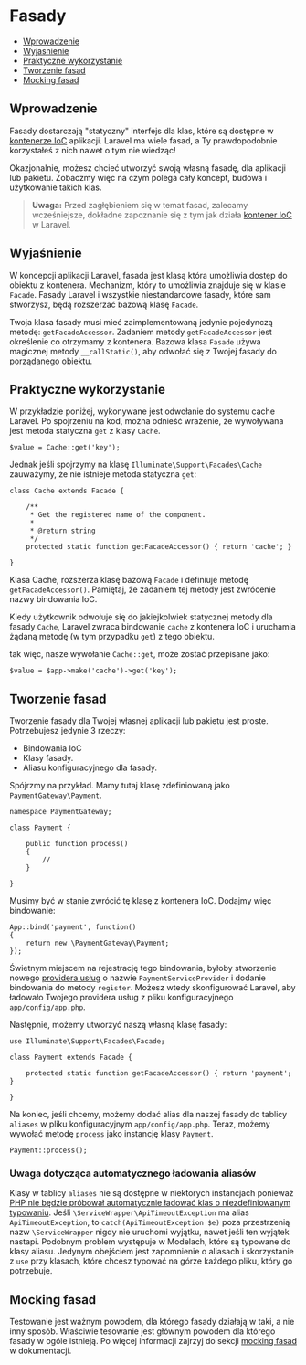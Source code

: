 # Fasady

- [Wprowadzenie](#introduction)
- [Wyjasnienie](#explanation)
- [Praktyczne wykorzystanie](#practical-usage)
- [Tworzenie fasad](#creating-facades)
- [Mocking fasad](#mocking-facades)

<a name="introduction"></a>
## Wprowadzenie

Fasady dostarczają "statyczny" interfejs dla klas, które są dostępne w [kontenerze IoC](/ioc) aplikacji. Laravel ma wiele fasad, a Ty prawdopodobnie korzystałeś z nich nawet o tym nie wiedząc!

Okazjonalnie, możesz chcieć utworzyć swoją własną fasadę, dla aplikacji lub pakietu. Zobaczmy więc na czym polega cały koncept, budowa i użytkowanie takich klas.

> **Uwaga:** Przed zagłębieniem się w temat fasad, zalecamy wcześniejsze, dokładne zapoznanie się z tym jak działa [kontener IoC](/ioc) w Laravel.

<a name="explanation"></a>
## Wyjaśnienie

W koncepcji aplikacji Laravel, fasada jest klasą która umożliwia dostęp do obiektu z kontenera. Mechanizm, który to umożliwia znajduje się w klasie `Facade`. Fasady Laravel i wszystkie niestandardowe fasady, które sam stworzysz, będą rozszerzać bazową klasę `Facade`.

Twoja klasa fasady musi mieć zaimplementowaną jedynie pojedynczą metodę: `getFacadeAccessor`. Zadaniem metody `getFacadeAccessor` jest określenie co otrzymamy z kontenera. Bazowa klasa `Fasade` używa magicznej metody `__callStatic()`, aby odwołać się z Twojej fasady do porządanego obiektu.

<a name="practical-usage"></a>
## Praktyczne wykorzystanie

W przykładzie poniżej, wykonywane jest odwołanie do systemu cache Laravel. Po spojrzeniu na kod, można odnieść wrażenie, że wywoływana jest metoda statyczna `get` z klasy `Cache`.

	$value = Cache::get('key');

Jednak jeśli spojrzymy na klasę `Illuminate\Support\Facades\Cache` zauważymy, że nie istnieje metoda statyczna `get`:

	class Cache extends Facade {

		/**
		 * Get the registered name of the component.
		 *
		 * @return string
		 */
		protected static function getFacadeAccessor() { return 'cache'; }

	}

Klasa Cache, rozszerza klasę bazową `Facade` i definiuje metodę `getFacadeAccessor()`. Pamiętaj, że zadaniem tej metody jest zwrócenie nazwy bindowania IoC.

Kiedy użytkownik odwołuje się do jakiejkolwiek statycznej metody dla fasady `Cache`, Laravel zwraca bindowanie `cache` z kontenera IoC i uruchamia żądaną metodę (w tym przypadku `get`) z tego obiektu.

tak więc, nasze wywołanie `Cache::get`, może zostać przepisane jako:

	$value = $app->make('cache')->get('key');

<a name="creating-facades"></a>
## Tworzenie fasad

Tworzenie fasady dla Twojej własnej aplikacji lub pakietu jest proste. Potrzebujesz jedynie 3 rzeczy:

- Bindowania IoC
- Klasy fasady.
- Aliasu konfiguracyjnego dla fasady.

Spójrzmy na przykład. Mamy tutaj klasę zdefiniowaną jako `PaymentGateway\Payment`.

	namespace PaymentGateway;

	class Payment {

		public function process()
		{
			//
		}

	}

Musimy być w stanie zwrócić tę klasę z kontenera IoC. Dodajmy więc bindowanie:

	App::bind('payment', function()
	{
		return new \PaymentGateway\Payment;
	});

Świetnym miejscem na rejestrację tego bindowania, byłoby stworzenie nowego [providera usług](/ioc#service-providers) o nazwie `PaymentServiceProvider` i dodanie bindowania do metody `register`. Możesz wtedy skonfigurować Laravel, aby ładowało Twojego providera usług z pliku konfiguracyjnego `app/config/app.php`.

Następnie, możemy utworzyć naszą własną klasę fasady:

	use Illuminate\Support\Facades\Facade;

	class Payment extends Facade {

		protected static function getFacadeAccessor() { return 'payment'; }

	}

Na koniec, jeśli chcemy, możemy dodać alias dla naszej fasady do tablicy `aliases` w pliku konfiguracyjnym `app/config/app.php`. Teraz, możemy wywołać metodę `process` jako instancję klasy `Payment`.

	Payment::process();

### Uwaga dotycząca automatycznego ładowania aliasów

Klasy w tablicy `aliases` nie są dostępne w niektorych instancjach ponieważ [PHP nie będzie próbował automatycznie ładować klas o niezdefiniowanym typowaniu](https://bugs.php.net/bug.php?id=39003). 
Jeśli `\ServiceWrapper\ApiTimeoutException` ma alias `ApiTimeoutException`, to `catch(ApiTimeoutException $e)` poza przestrzenią nazw `\ServiceWrapper` nigdy nie uruchomi wyjątku, nawet jeśli ten wyjątek nastapi. Podobnym problem występuje w Modelach, które są typowane do klasy aliasu. Jedynym obejściem jest zapomnienie o aliasach i skorzystanie z `use` przy klasach, które chcesz typować na górze każdego pliku, który go potrzebuje.

<a name="mocking-facades"></a>
## Mocking fasad

Testowanie jest ważnym powodem, dla którego fasady działają w taki, a nie inny sposób. Właściwie tesowanie jest głównym powodem dla którego fasady w ogóle istnieją. Po więcej informacji zajrzyj do sekcji [mocking fasad](/testing#mocking-facades) w dokumentacji.
